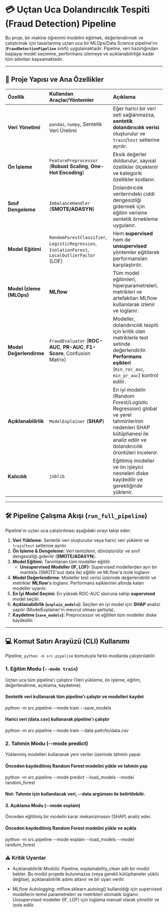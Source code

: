 # 💳 Uçtan Uca Dolandırıcılık Tespiti (Fraud Detection) Pipeline

Bu proje, bir makine öğrenimi modelini eğitmek, değerlendirmek ve çalıştırmak için tasarlanmış uçtan uca bir MLOps/Data Science pipeline'ını (**`FraudDetectionPipeline`** sınıfı) uygulamaktadır. Pipeline, veri hazırlığından başlayıp model seçimine, performans izlemeye ve açıklanabilirliğe kadar tüm adımları kapsamaktadır.

---

## 🚀 Proje Yapısı ve Ana Özellikler

| Özellik | Kullanılan Araçlar/Yöntemler | Açıklama |
| :--- | :--- | :--- |
| **Veri Yönetimi** | `pandas`, `numpy`, Sentetik Veri Üretimi | Eğer harici bir veri seti sağlanmazsa, **sentetik dolandırıcılık verisi** oluşturulur ve `train`/`test` setlerine ayrılır. |
| **Ön İşleme** | `FeaturePreprocessor` (**Robust Scaling**, **One-Hot Encoding**) | Eksik değerler doldurulur, sayısal özellikler ölçeklenir ve kategorik özellikler kodlanır. |
| **Sınıf Dengeleme** | `ImbalanceHandler` (**SMOTE/ADASYN**) | Dolandırıcılık verilerindeki ciddi dengesizliği gidermek için eğitim verisine sentetik örnekleme uygulanır. |
| **Model Eğitimi** | `RandomForestClassifier`, `LogisticRegression`, `IsolationForest`, `LocalOutlierFactor` (LOF) | Hem **supervised** hem de **unsupervised** yöntemler eğitilerek performansları karşılaştırılır. |
| **Model İzleme (MLOps)** | **MLflow** | Tüm model eğitimleri, hiperparametreleri, metrikleri ve artefaktları MLflow kullanılarak izlenir ve loglanır. |
| **Model Değerlendirme** | `FraudEvaluator` (**ROC-AUC**, **PR-AUC**, **F1-Score**, Confusion Matrix) | Modeller, dolandırıcılık tespiti için kritik olan metriklerle test setinde değerlendirilir. **Performans eşikleri** (`min_roc_auc`, `min_pr_auc`) kontrol edilir. |
| **Açıklanabilirlik** | `ModelExplainer` (**SHAP**) | En iyi modelin (Random Forest/Logistic Regression) global ve yerel tahminlerinin nedenleri SHAP kütüphanesi ile analiz edilir ve dolandırıcılık örüntüleri incelenir. |
| **Kalıcılık** | `joblib` | Eğitilmiş modeller ve ön işleyici nesneleri diske kaydedilir ve gerektiğinde yüklenir. |

---

## 🛠️ Pipeline Çalışma Akışı (`run_full_pipeline`)

Pipeline'ın uçtan uca çalıştırılması aşağıdaki sırayı takip eder:

1.  **Veri Yükleme:** Sentetik veri oluşturulur veya harici veri yüklenir ve `train`/`test` setlerine ayrılır.
2.  **Ön İşleme & Dengeleme:** Veri temizlenir, dönüştürülür ve sınıf dengesizliği giderilir (**SMOTE/ADASYN**).
3.  **Model Eğitimi:** Tanımlanan tüm modeller eğitilir.
    * **Unsupervised Modeller (IF, LOF):** Supervised modellerden ayrı bir mantıkla (SMOTE'suz data ile) eğitilir ve MLflow'a izole loglanır.
4.  **Model Değerlendirme:** Modeller test verisi üzerinde değerlendirilir ve metrikler **MLflow**'a loglanır. Performans eşiklerinin altında kalan modeller uyarılır.
5.  **En İyi Model Seçimi:** En yüksek ROC-AUC skoruna sahip **supervised** model seçilir.
6.  **Açıklanabilirlik (`explain_models`):** Seçilen en iyi model için **SHAP** analizi yapılır (ModelExplainer'ın mevcut olması şartıyla).
7.  **Kaydetme (`save_models`):** Preprocessor ve eğitilen tüm modeller diske kaydedilir.

---

## 💻 Komut Satırı Arayüzü (CLI) Kullanımı

Pipeline, `python -m src.pipeline` komutuyla farklı modlarda çalıştırılabilir.

### 1. Eğitim Modu (`--mode train`)

Uçtan uca tüm pipeline'ı çalıştırır (Veri yükleme, ön işleme, eğitim, değerlendirme, açıklama, kaydetme).

#### Sentetik veri kullanarak tüm pipeline'ı çalıştır ve modelleri kaydet

python -m src.pipeline --mode train --save_models

#### Harici veri (data.csv) kullanarak pipeline'ı çalıştır

python -m src.pipeline --mode train --data path/to/data.csv


### 2. Tahmin Modu (--mode predict)

Yüklenmiş modelleri kullanarak yeni veriler üzerinde tahmin yapar.

#### Önceden kaydedilmiş Random Forest modelini yükle ve tahmin yap

python -m src.pipeline --mode predict --load_models --model random_forest

#### Not: Tahmin için kullanılacak veri, --data argümanı ile belirtilebilir.


#### 3. Açıklama Modu (--mode explain)
Önceden eğitilmiş bir modelin karar mekanizmasını (SHAP) analiz eder.

#### Önceden kaydedilmiş Random Forest modelini yükle ve açıkla

python -m src.pipeline --mode explain --load_models --model random_forest

### ⚠️ Kritik Uyarılar

- Açıklanabilirlik Modülü: Pipeline, explainability_clean adlı bir modül bekler. Bu modül projede bulunmazsa (veya gerekli kütüphaneler yüklü değilse), açıklanabilirlik adımı atlanır ve bir uyarı verilir.

- MLflow Autologging: mlflow.sklearn.autolog() kullanıldığı için supervised modellerin temel parametreleri ve metrikleri otomatik loglanır. Unsupervised modeller (IF, LOF) için loglama manuel olarak yönetilir ve izole edilir.